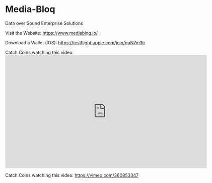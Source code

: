 # Media-Bloq
Data over Sound Enterprise Solutions


Visit the Website: https://www.mediabloq.io/ 

Download a Wallet (IOS):  https://testflight.apple.com/join/quN7m3lr

Catch Coins watching this video:  <iframe title="vimeo-player" src="https://player.vimeo.com/video/360855778" width="640" height="360" frameborder="0" allowfullscreen></iframe>

Catch Coins watching this video: https://vimeo.com/360853347
